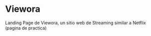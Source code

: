 # Viewora
Landing Page de Viewora, un sitio web de Streaming similar a Netflix (pagina de practica)
